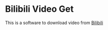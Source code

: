 # Bilibili Video Get
This is a software to download video from [Bilibili](https://www.bilibili.com/)
